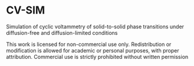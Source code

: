 # CV-SIM
Simulation of cyclic voltammetry of solid-to-solid phase transitions under diffusion-free and diffusion-limited conditions

This work is licensed for non-commercial use only. Redistribution or modification is allowed for academic or personal purposes, with proper attribution. Commercial use is strictly prohibited without written permission
